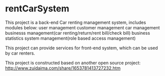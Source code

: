 # rentCarSystem
This project is a back-end Car renting management system, includes modules below:
user management
customer management
car management
businesss management(car renting/return/rent bill/check bill)
business statistics
system management(role based access management)

This project can provide services for front-end system, which can be used by car renters.

This project is constructed based on another open source project:
http://www.zuidaima.com/share/1653781413727232.htm



